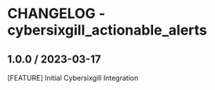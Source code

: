 # CHANGELOG - cybersixgill_actionable_alerts

## 1.0.0 / 2023-03-17

[FEATURE] Initial Cybersixgill Integration